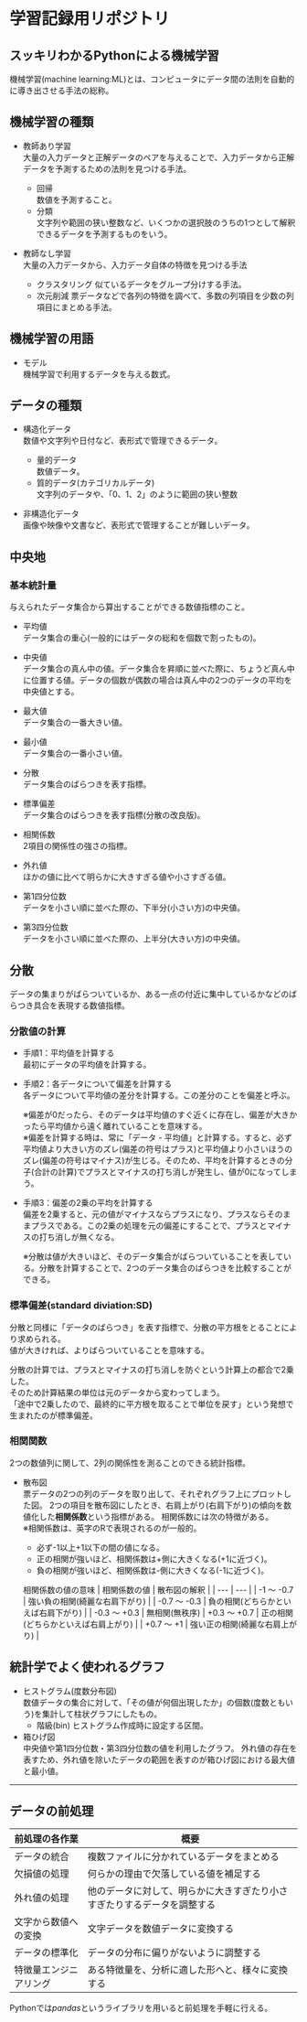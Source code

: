 # 学習記録用リポジトリ

## スッキリわかるPythonによる機械学習

機械学習(machine learning:ML)とは、コンピュータにデータ間の法則を自動的に導き出させる手法の総称。

## 機械学習の種類

- 教師あり学習  
大量の入力データと正解データのペアを与えることで、入力データから正解データを予測するための法則を見つける手法。
    - 回帰  
        数値を予測すること。
    - 分類  
        文字列や範囲の狭い整数など、いくつかの選択肢のうちの1つとして解釈できるデータを予測するものをいう。

- 教師なし学習  
大量の入力データから、入力データ自体の特徴を見つける手法
    - クラスタリング
        似ているデータをグループ分けする手法。
    - 次元削減
        票データなどで各列の特徴を調べて、多数の列項目を少数の列項目にまとめる手法。

## 機械学習の用語
- モデル  
機械学習で利用するデータを与える数式。

## データの種類
- 構造化データ  
数値や文字列や日付など、表形式で管理できるデータ。
    - 量的データ  
        数値データ。
    - 質的データ(カテゴリカルデータ)  
        文字列のデータや、「0、1、2」のように範囲の狭い整数

- 非構造化データ  
画像や映像や文書など、表形式で管理することが難しいデータ。


## 中央地
### 基本統計量
与えられたデータ集合から算出することができる数値指標のこと。

- 平均値  
    データ集合の重心(一般的にはデータの総和を個数で割ったもの)。
- 中央値  
    データ集合の真ん中の値。データ集合を昇順に並べた際に、ちょうど真ん中に位置する値。データの個数が偶数の場合は真ん中の2つのデータの平均を中央値とする。
- 最大値  
    データ集合の一番大きい値。
- 最小値  
    データ集合の一番小さい値。
- 分散  
    データ集合のばらつきを表す指標。
- 標準偏差  
    データ集合のばらつきを表す指標(分散の改良版)。
- 相関係数  
    2項目の関係性の強さの指標。

- 外れ値  
    ほかの値に比べて明らかに大きすぎる値や小さすぎる値。
- 第1四分位数  
    データを小さい順に並べた際の、下半分(小さい方)の中央値。
- 第3四分位数  
    データを小さい順に並べた際の、上半分(大きい方)の中央値。

## 分散
データの集まりがばらついているか、ある一点の付近に集中しているかなどのばらつき具合を表現する数値指標。

### 分散値の計算
- 手順1：平均値を計算する  
    最初にデータの平均値を計算する。

- 手順2：各データについて偏差を計算する  
    各データについて平均値の差分を計算する。この差分のことを偏差と呼ぶ。

    ※偏差が0だったら、そのデータは平均値のすぐ近くに存在し、偏差が大きかったら平均値から遠く離れていることを意味する。  
    ※偏差を計算する時は、常に「データ - 平均値」と計算する。すると、必ず平均値より大きい方のズレ(偏差の符号はプラス)と平均値より小さいほうのズレ(偏差の符号はマイナス)が生じる。そのため、平均を計算するときの分子(合計の計算)でプラスとマイナスの打ち消しが発生し、値が0になってしまう。

- 手順3：偏差の2乗の平均を計算する  
    偏差を2乗すると、元の値がマイナスならプラスになり、プラスならそのままプラスである。この2乗の処理を元の偏差にすることで、プラスとマイナスの打ち消しが無くなる。

    ※分散は値が大きいほど、そのデータ集合がばらついていることを表している。分散を計算することで、2つのデータ集合のばらつきを比較することができる。


### 標準偏差(standard diviation:SD)
分散と同様に「データのばらつき」を表す指標で、分散の平方根をとることにより求められる。  
値が大きければ、よりばらついていることを意味する。  

分散の計算では、プラスとマイナスの打ち消しを防ぐという計算上の都合で2乗した。  
そのため計算結果の単位は元のデータから変わってしまう。  
「途中で2乗したので、最終的に平方根を取ることで単位を戻す」という発想で生まれたのが標準偏差。

### 相関関数
2つの数値列に関して、2列の関係性を測ることのできる統計指標。
- 散布図  
    票データの2つの列のデータを取り出して、それぞれグラフ上にプロットした図。
    2つの項目を散布図にしたとき、右肩上がり(右肩下がり)の傾向を数値化した**相関係数**という指標がある。
    相関係数には次の特徴がある。  
    ※相関係数は、英字のRで表現されるのが一般的。

    - 必ず-1以上+1以下の間の値になる。
    - 正の相関が強いほど、相関係数は+側に大きくなる(+1に近づく)。
    - 負の相関が強いほど、相関係数は-側に大きくなる(-1に近づく)。

    相関係数の値の意味
    | 相関係数の値 | 散布図の解釈 |
    | --- | --- |
    | -1   ～ -0.7 | 強い負の相関(綺麗な右肩下がり) |
    | -0.7 ～ -0.3 | 負の相関(どちらかといえば右肩下がり) |
    | -0.3 ～ +0.3 | 無相関(無秩序)
    | +0.3 ～ +0.7 | 正の相関(どちらかといえば右肩上がり) |
    | +0.7 ～ +1   | 強い正の相関(綺麗な右肩上がり) |

## 統計学でよく使われるグラフ
- ヒストグラム(度数分布図)  
数値データの集合に対して、「その値が何個出現したか」の個数(度数ともいう)を集計して柱状グラフにしたもの。
    - 階級(bin)
    ヒストグラム作成時に設定する区間。
- 箱ひげ図  
中央値や第1四分位数・第3四分位数の値を利用したグラフ。
外れ値の存在を表すため、外れ値を除いたデータの範囲を表すのが箱ひげ図における最大値と最小値。


---

## データの前処理

| 前処理の各作業 | 概要 |
| --- | --- |
| データの統合 | 複数ファイルに分かれているデータをまとめる |
| 欠損値の処理 | 何らかの理由で欠落している値を補足する |
| 外れ値の処理 | 他のデータに対して、明らかに大きすぎたり小さすぎたりするデータを調整する |
| 文字から数値への変換 | 文字データを数値データに変換する |
| データの標準化 | データの分布に偏りがないように調整する |
| 特徴量エンジニアリング | ある特徴量を、分析に適した形へと、様々に変換する |


Pythonでは*pandas*というライブラリを用いると前処理を手軽に行える。

